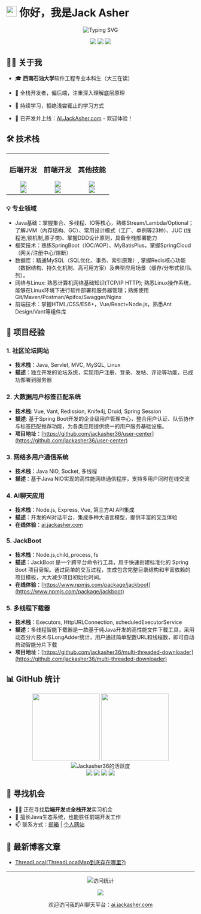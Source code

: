 # <img src="https://media.giphy.com/media/hvRJCLFzcasrR4ia7z/giphy.gif" width="28"> 你好，我是Jack Asher

<div align="center">
  <img src="https://readme-typing-svg.demolab.com?font=Fira+Code&pause=1000&width=435&lines=全栈开发者+%7C+软件工程学生;深入学习+%7C+热爱技术;欢迎访问我的AI聊天项目!" alt="Typing SVG" />
</div>

<p align="center">
  <a href="https://ai.jackasher.com"><img src="https://img.shields.io/badge/网站-AI.JackAsher.com-4285F4?style=for-the-badge&logo=Google-Chrome&logoColor=white"></a>
  <a href="mailto:your-email@example.com"><img src="https://img.shields.io/badge/Email-联系我-D14836?style=for-the-badge&logo=gmail&logoColor=white"></a>
  <a href="https://github.com/Jackasher36"><img src="https://img.shields.io/badge/GitHub-Jackasher36-181717?style=for-the-badge&logo=github&logoColor=white"></a>
</p>

## 👨‍💻 关于我

- 🎓 **西南石油大学**软件工程专业本科生（大三在读）
- 🚀 全栈开发者，偏后端，注重深入理解底层原理
- 🌱 持续学习，拒绝浅尝辄止的学习方式

- 🔗 已开发并上线：[AI.JackAsher.com](https://ai.jackasher.com) - 欢迎体验！

## 🛠️ 技术栈

<table>
  <tr>
    <td valign="top" width="33%">
      <h3>后端开发</h3>
      <div align="center">  
        <img src="https://skillicons.dev/icons?i=java,spring,mysql,redis,maven,nginx" /><br>
        <img src="https://skillicons.dev/icons?i=linux,docker" />
      </div>
    </td>
    <td valign="top" width="33%">
      <h3>前端开发</h3>
      <div align="center">  
        <img src="https://skillicons.dev/icons?i=html,css,js,ts" /><br>
        <img src="https://skillicons.dev/icons?i=vue,react,nodejs" />
      </div>
    </td>
    <td valign="top" width="33%">
      <h3>其他技能</h3>
      <div align="center">  
        <img src="https://skillicons.dev/icons?i=git,github,vscode,idea" /><br>
        <img src="https://skillicons.dev/icons?i=md,py,c" />
      </div>
    </td>
  </tr>
</table>

### 💡 专业领域
+	Java基础：掌握集合、多线程、IO等核心，熟练Stream/Lambda/Optional；了解JVM（内存结构、GC）、常用设计模式（工厂、单例等23种）、JUC (线程池,锁机制,原子类)、掌握DDD设计原则，具备全栈部署能力
+	框架技术：熟练SpringBoot（IOC/AOP）、MyBatisPlus，掌握SpringCloud（网关/注册中心/熔断）
+	数据库：精通MySQL（SQL优化、事务、索引原理）, 掌握Redis核心功能（数据结构、持久化机制、高可用方案）及典型应用场景（缓存/分布式锁/队列）。
+	网络与Linux: 熟悉计算机网络基础知识(TCP/IP  HTTP); 熟悉Linux操作系统，能够在Linux环境下进行软件部署和服务器管理；熟练使用Git/Maven/Postman/Apifox/Swagger/Nginx
+	前端技术：掌握HTML/CSS/ES6+，Vue/React+Node.js，熟悉Ant Design/Vant等组件库

## 🚀 项目经验

### 1. 社区论坛网站
- **技术栈**：Java, Servlet, MVC, MySQL, Linux
- **描述**：独立开发的论坛系统，实现用户注册、登录、发帖、评论等功能，已成功部署到服务器

### 2. 大数据用户标签匹配系统
- **技术栈**: Vue, Vant, Redission, Knife4j, Druid, Spring Session
- **描述**: 基于Spring Boot开发的企业级用户管理中心，整合用户认证、队伍协作与标签匹配推荐功能，为各类应用提供统一的用户服务基础设施。
- **项目地址**：[https://github.com/jackasher36/user-center](https://github.com/jackasher36/user-center)



### 3. 网络多用户通信系统
- **技术栈**：Java NIO, Socket, 多线程
- **描述**：基于Java NIO实现的高性能网络通信程序，支持多用户同时在线交流

### 4. AI聊天应用
- **技术栈**：Node.js, Express, Vue, 第三方AI API集成
- **描述**：开发的AI对话平台，集成多种大语言模型，提供丰富的交互体验
- **在线体验**：[ai.jackasher.com](https://ai.jackasher.com)

### 5. JackBoot
- **技术栈**：Node.js,child_process, fs
- **描述**：JackBoot 是一个跨平台命令行工具，用于快速创建标准化的 Spring Boot 项目骨架。通过简单的交互过程，生成包含完整目录结构和丰富依赖的项目模板，大大减少项目初始化时间。
- **在线体验**：[https://www.npmjs.com/package/jackboot](https://www.npmjs.com/package/jackboot)

### 5. 多线程下载器
- **技术栈**：Executors, HttpURLConnection, scheduledExecutorService
- **描述**：多线程智能下载器是一款基于纯Java开发的高性能文件下载工具，采用动态分片技术与LongAdder统计，用户通过简单配置URL和线程数，即可自动启动智能分片下载
- **项目地址**：[https://github.com/jackasher36/multi-threaded-downloader](https://github.com/jackasher36/multi-threaded-downloader)


## 📊 GitHub 统计

<div align="center">
  <img height="180em" src="https://github-readme-stats.vercel.app/api?username=Jackasher36&show_icons=true&theme=tokyonight&count_private=true&hide_border=true" />
  
  <img height="180em" src="https://github-readme-stats.vercel.app/api/top-langs/?username=Jackasher36&layout=donut&theme=tokyonight&hide_border=true&langs_count=6" />
</div>

<div align="center">
  <img src="https://github-readme-streak-stats.herokuapp.com/?user=Jackasher36&theme=tokyonight&hide_border=true" alt="Jackasher36的活跃度" />
</div>

<div align="center">
  <img src="https://img.shields.io/badge/Java-Expert-red?style=for-the-badge&logo=java" />
  <img src="https://img.shields.io/badge/Spring-Advanced-green?style=for-the-badge&logo=spring" />
  <img src="https://img.shields.io/badge/Vue-Skilled-41B883?style=for-the-badge&logo=vue.js" />
  <img src="https://img.shields.io/badge/React-Learning-61DAFB?style=for-the-badge&logo=react" />
</div>

## 🔭 寻找机会

- 👨‍💻 正在寻找**后端开发**或**全栈开发**实习机会
- 🌟 擅长Java生态系统，也能胜任前端开发工作
- 📫 联系方式：[邮箱](mailto:jackasher36@gmail.com) | [个人网站](https://jackasher36.github.io)

## 📝 最新博客文章

<!-- BLOG-POST-LIST:START -->
- [ThreadLocal(ThreadLocalMap到底存在哪里?)](https://blog.csdn.net/m0_73833369/article/details/146417982?spm=1001.2014.3001.5501)
<!-- BLOG-POST-LIST:END -->

---

<!-- 访问计数器 -->
<p align="center">
   <img src="https://img.shields.io/github/watchers/Jackasher36/Jackasher36?style=social" alt="访问统计" />
</p>

<!-- 底部信息 -->
<p align="center">
  <img src="https://forthebadge.com/images/badges/built-with-love.svg" />
</p>

<p align="center">
  欢迎访问我的AI聊天平台：<a href="https://ai.jackasher.com">ai.jackasher.com</a>
</p>

